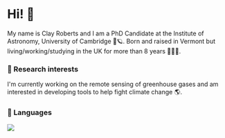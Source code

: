 # Hi! 👋

My name is Clay Roberts and I am a PhD Candidate at the Institute of Astronomy, University of Cambridge 🔭🪐. Born and raised in Vermont but living/working/studying in the UK for more than 8 years 🍁🇬🇧.

### 🔬 Research interests

I'm currently working on the remote sensing of greenhouse gases and am interested in developing tools to help fight climate change 🌎.

### 🔧 Languages
![](https://img.shields.io/badge/<WORD_ON_LEFT>-<WORD_ON_RIGHT>-informational?style=flat&logo=<Python>&logoColor=white&color=2bbc8a)


<!--
**Clayton-Roberts/Clayton-Roberts** is a ✨ _special_ ✨ repository because its `README.md` (this file) appears on your GitHub profile.

Here are some ideas to get you started:

- 🔭 I’m currently working on ...
- 🌱 I’m currently learning ...
- 👯 I’m looking to collaborate on ...
- 🤔 I’m looking for help with ...
- 💬 Ask me about ...
- 📫 How to reach me: ...
- 😄 Pronouns: ...
- ⚡ Fun fact: ...
-->
